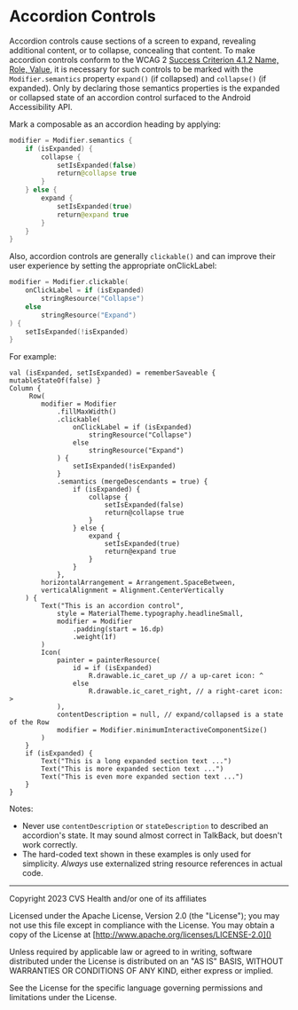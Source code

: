 # Accordion Controls
Accordion controls cause sections of a screen to expand, revealing additional content, or to collapse, concealing that content. To make accordion controls conform to the WCAG 2 [Success Criterion 4.1.2 Name, Role, Value](https://www.w3.org/TR/WCAG21/#name-role-value), it is necessary for such controls to be marked with the `Modifier.semantics` property `expand()` (if collapsed) and `collapse()` (if expanded). Only by declaring those semantics properties is the expanded or collapsed state of an accordion control surfaced to the Android Accessibility API.

Mark a composable as an accordion heading by applying: 
```kotlin
modifier = Modifier.semantics {
    if (isExpanded) {
        collapse {
            setIsExpanded(false)
            return@collapse true
        }
    } else {
        expand {
            setIsExpanded(true)
            return@expand true
        }
    }
}
```

Also, accordion controls are generally `clickable()` and can improve their user experience by setting the appropriate onClickLabel:

```kotlin
modifier = Modifier.clickable(
    onClickLabel = if (isExpanded)
        stringResource("Collapse")
    else
        stringResource("Expand")
) {
    setIsExpanded(!isExpanded)
}
```

For example:
```
val (isExpanded, setIsExpanded) = rememberSaveable { mutableStateOf(false) }
Column {
     Row(
        modifier = Modifier
            .fillMaxWidth()
            .clickable(
                onClickLabel = if (isExpanded)
                    stringResource("Collapse")
                else
                    stringResource("Expand")
            ) {
                setIsExpanded(!isExpanded)
            }
            .semantics (mergeDescendants = true) {
                if (isExpanded) {
                    collapse {
                        setIsExpanded(false)
                        return@collapse true
                    }
                } else {
                    expand {
                        setIsExpanded(true)
                        return@expand true
                    }
                }
            },
        horizontalArrangement = Arrangement.SpaceBetween,
        verticalAlignment = Alignment.CenterVertically
    ) {
        Text("This is an accordion control",
            style = MaterialTheme.typography.headlineSmall,
            modifier = Modifier
                .padding(start = 16.dp)
                .weight(1f)
        )
        Icon(
            painter = painterResource(
                id = if (isExpanded)
                    R.drawable.ic_caret_up // a up-caret icon: ^
                else
                    R.drawable.ic_caret_right, // a right-caret icon: >
            ),
            contentDescription = null, // expand/collapsed is a state of the Row
            modifier = Modifier.minimumInteractiveComponentSize()
        )
    }
    if (isExpanded) {
        Text("This is a long expanded section text ...")
        Text("This is more expanded section text ...")
        Text("This is even more expanded section text ...")
    }
}
```

Notes:

* Never use `contentDescription` or `stateDescription` to described an accordion's state. It may sound almost correct in TalkBack, but doesn't work correctly.
* The hard-coded text shown in these examples is only used for simplicity. _Always_ use externalized string resource references in actual code.

----

Copyright 2023 CVS Health and/or one of its affiliates

Licensed under the Apache License, Version 2.0 (the "License");
you may not use this file except in compliance with the License.
You may obtain a copy of the License at
[http://www.apache.org/licenses/LICENSE-2.0]()

Unless required by applicable law or agreed to in writing, software
distributed under the License is distributed on an "AS IS" BASIS,
WITHOUT WARRANTIES OR CONDITIONS OF ANY KIND, either express or implied.

See the License for the specific language governing permissions and
limitations under the License.